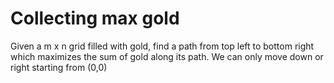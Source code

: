 # Collecting max gold

Given a m x n grid filled with gold, find a path from top left to bottom right which maximizes the sum of gold along its path. We can only move down or right starting from (0,0)



